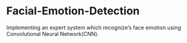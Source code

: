 # Facial-Emotion-Detection
Implementing an expert system which recognize’s face emotion using Convolutional Neural Network(CNN).
